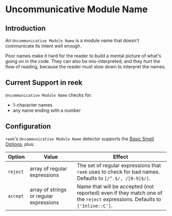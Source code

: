 # Uncommunicative Module Name

## Introduction

An `Uncommunicative Module Name` is a module name that doesn't communicate its intent well enough.

Poor names make it hard for the reader to build a mental picture of what's going on in the code. They can also be mis-interpreted; and they hurt the flow of reading, because the reader must slow down to interpret the names.

## Current Support in reek

`Uncommunicative Module Name` checks for:

* 1-character names
* any name ending with a number

## Configuration

`reek`'s `Uncommunicative Module Name` detector supports the [Basic Smell Options](Basic-Smell-Options.md), plus:

| Option         | Value       | Effect  |
| ---------------|-------------|---------|
| `reject` | array of regular expressions | The set of regular expressions that `reek` uses to check for bad names. Defaults to `[/^.$/, /[0-9]$/]`. |
| `accept` | array of strings or regular expressions | Name that will be accepted (not reported) even if they match one of the `reject` expressions. Defaults to `['Inline::C']`.|